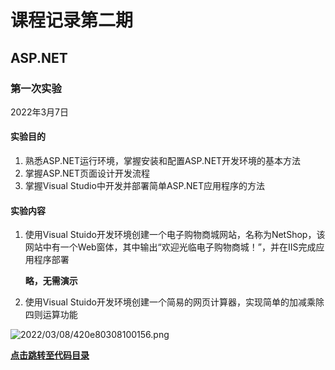 # 课程记录第二期

## ASP.NET

### 第一次实验

2022年3月7日

#### 实验目的

1. 熟悉ASP.NET运行环境，掌握安装和配置ASP.NET开发环境的基本方法
2. 掌握ASP.NET页面设计开发流程
3. 掌握Visual Studio中开发并部署简单ASP.NET应用程序的方法

#### 实验内容

1. 使用Visual Stuido开发环境创建一个电子购物商城网站，名称为NetShop，该网站中有一个Web窗体，其中输出“欢迎光临电子购物商城！”，并在IIS完成应用程序部署
   
   **略，无需演示**
2. 使用Visual Stuido开发环境创建一个简易的网页计算器，实现简单的加减乘除四则运算功能

  ![2022/03/08/420e80308100156.png](https://i.iluoli.moe/2022/03/08/420e80308100156.png)

**[点击跳转至代码目录](https://github.com/ycfeng666/hsClass2/tree/main/asp/1/classWork/classWork2)**
